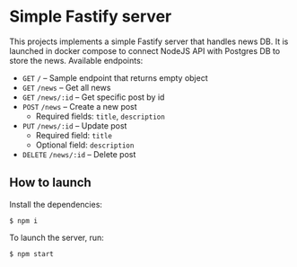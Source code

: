 # Simple Fastify server

This projects implements a simple Fastify server that handles news DB. It is launched in docker compose to connect NodeJS API with Postgres DB to store the news.
Available endpoints:

- `GET` `/` – Sample endpoint that returns empty object
- `GET` `/news` – Get all news
- `GET` `/news/:id` – Get specific post by id
- `POST` `/news` – Create a new post
    - Required fields: `title`, `description`
- `PUT` `/news/:id` – Update post
    - Required field: `title`
    - Optional field: `description`
- `DELETE` `/news/:id` – Delete post

## How to launch
Install the dependencies:

    $ npm i

To launch the server, run:

    $ npm start
